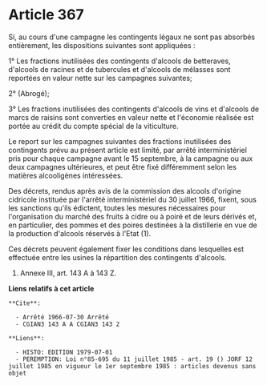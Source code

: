 # Article 367

Si, au cours d'une campagne les contingents légaux ne sont pas absorbés entièrement, les dispositions suivantes sont
appliquées :

1° Les fractions inutilisées des contingents d'alcools de betteraves, d'alcools de racines et de tubercules et d'alcools de
mélasses sont reportées en valeur nette sur les campagnes suivantes;

2° (Abrogé);

3° Les fractions inutilisées des contingents d'alcools de vins et d'alcools de marcs de raisins sont converties en valeur
nette et l'économie réalisée est portée au crédit du compte spécial de la viticulture.

Le report sur les campagnes suivantes des fractions inutilisées des contingents prévu au présent article est limité, par
arrêté interministériel pris pour chaque campagne avant le 15 septembre, à la campagne ou aux deux campagnes ultérieures, et
peut être fixé différemment selon les matières alcooligènes intéressées.

Des décrets, rendus après avis de la commission des alcools d'origine cidricole instituée par l'arrêté interministériel du 30
juillet 1966, fixent, sous les sanctions qu'ils édictent, toutes les mesures nécessaires pour l'organisation du marché des
fruits à cidre ou à poiré et de leurs dérivés et, en particulier, des pommes et des poires destinées à la distillerie en vue
de la production d'alcools réservés à l'Etat (1).

Ces décrets peuvent également fixer les conditions dans lesquelles est effectuée entre les usines la répartition des
contingents d'alcools.

1)  Annexe III, art. 143 A à 143 Z.

**Liens relatifs à cet article**

	**Cite**:

	  - Arrêté 1966-07-30 Arrêté
	  - CGIAN3 143 A A CGIAN3 143 2

	**Liens**:

	  - HISTO: EDITION 1979-07-01
	  - PEREMPTION: Loi n°85-695 du 11 juillet 1985 - art. 19 () JORF 12 juillet 1985 en vigueur le 1er septembre 1985 : articles devenus sans objet

